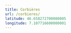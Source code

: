 ```yaml
---
title: Corbières
url: /corbieres/
latitude: 46.658272700000005
longitude: 7.107716600000001
---
```

